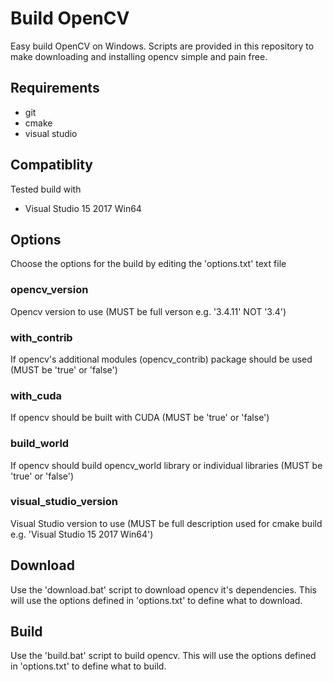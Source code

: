 # Build OpenCV
Easy build OpenCV on Windows. Scripts are provided in this repository to make downloading and installing opencv simple and pain free. 

## Requirements
 - git
 - cmake
 - visual studio

## Compatiblity
Tested build with
 - Visual Studio 15 2017 Win64

## Options
Choose the options for the build by editing the 'options.txt' text file
### opencv_version
Opencv version to use (MUST be full verson e.g. '3.4.11' NOT '3.4')
### with_contrib
If opencv's additional modules (opencv_contrib) package should be used (MUST be 'true' or 'false')
### with_cuda
If opencv should be built with CUDA (MUST be 'true' or 'false')
### build_world
If opencv should build opencv_world library or individual libraries (MUST be 'true' or 'false')
### visual_studio_version
Visual Studio version to use (MUST be full description used for cmake build e.g. 'Visual Studio 15 2017 Win64')

## Download
Use the 'download.bat' script to download opencv it's dependencies. This will use the options defined in 'options.txt' to define what to download.

## Build
Use the 'build.bat' script to build opencv. This will use the options defined in 'options.txt' to define what to build.